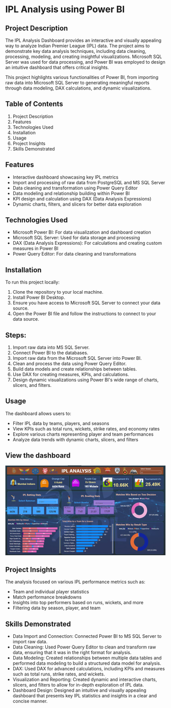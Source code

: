 # IPL Analysis using Power BI
## Project Description
The IPL Analysis Dashboard provides an interactive and visually appealing way to analyze Indian Premier League (IPL) data. The project aims to demonstrate key data analysis techniques, including data cleaning, processing, modeling, and creating insightful visualizations. Microsoft SQL Server was used for data processing, and Power BI was employed to design an intuitive dashboard that offers critical insights.

This project highlights various functionalities of Power BI, from importing raw data into Microsoft SQL Server to generating meaningful reports through data modeling, DAX calculations, and dynamic visualizations.

## Table of Contents
1. Project Description
2. Features
3. Technologies Used
4. Installation
5. Usage
6. Project Insights
7. Skills Demonstrated

## Features
- Interactive dashboard showcasing key IPL metrics
- Import and processing of raw data from PostgreSQL and MS SQL Server
- Data cleaning and transformation using Power Query Editor
- Data modeling and relationship building within Power BI
- KPI design and calculation using DAX (Data Analysis Expressions)
- Dynamic charts, filters, and slicers for better data exploration

## Technologies Used
- Microsoft Power BI: For data visualization and dashboard creation
- Microsoft SQL Server: Used for data storage and processing
- DAX (Data Analysis Expressions): For calculations and creating custom measures in Power BI
- Power Query Editor: For data cleaning and transformations

## Installation
To run this project locally:
1. Clone the repository to your local machine.
2. Install Power BI Desktop.
3. Ensure you have access to Microsoft SQL Server to connect your data source.
4. Open the Power BI file and follow the instructions to connect to your data source.

## Steps:
1. Import raw data into MS SQL Server.
2. Connect Power BI to the databases.
3. Import raw data from the Microsoft SQL Server into Power BI.
4. Clean and process the data using Power Query Editor.
5. Build data models and create relationships between tables.
6. Use DAX for creating measures, KPIs, and calculations.
7. Design dynamic visualizations using Power BI's wide range of charts, slicers, and filters.

## Usage
The dashboard allows users to:
- Filter IPL data by teams, players, and seasons
- View KPIs such as total runs, wickets, strike rates, and economy rates
- Explore various charts representing player and team performances
- Analyze data trends with dynamic charts, slicers, and filters

## View the dashboard
![](Dashboard_image.jpg)

## Project Insights
The analysis focused on various IPL performance metrics such as:

- Team and individual player statistics
- Match performance breakdowns
- Insights into top performers based on runs, wickets, and more
- Filtering data by season, player, and team

## Skills Demonstrated
- Data Import and Connection: Connected Power BI to MS SQL Server to import raw data.
- Data Cleaning: Used Power Query Editor to clean and transform raw data, ensuring that it was in the right format for analysis.
- Data Modeling: Created relationships between multiple data tables and performed data modeling to build a structured data model for analysis.
- DAX: Used DAX for advanced calculations, including KPIs and measures such as total runs, strike rates, and wickets.
- Visualization and Reporting: Created dynamic and interactive charts, slicers, and filters to allow for in-depth exploration of IPL data.
- Dashboard Design: Designed an intuitive and visually appealing dashboard that presents key IPL statistics and insights in a clear and concise manner.

